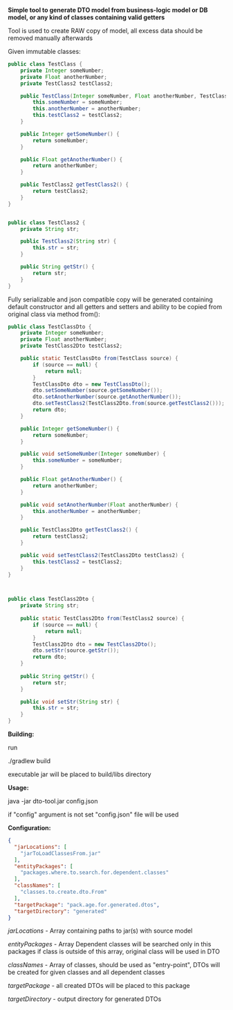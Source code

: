 **Simple tool to generate DTO model from business-logic model or DB model, or any kind of classes containing valid getters**

Tool is used to create RAW copy of model, all excess data should be removed manually afterwards

Given immutable classes:
```java
public class TestClass {
    private Integer someNumber;
    private Float anotherNumber;
    private TestClass2 testClass2;

    public TestClass(Integer someNumber, Float anotherNumber, TestClass2 testClass2) {
        this.someNumber = someNumber;
        this.anotherNumber = anotherNumber;
        this.testClass2 = testClass2;
    }

    public Integer getSomeNumber() {
        return someNumber;
    }

    public Float getAnotherNumber() {
        return anotherNumber;
    }

    public TestClass2 getTestClass2() {
        return testClass2;
    }
}


public class TestClass2 {
    private String str;

    public TestClass2(String str) {
        this.str = str;
    }

    public String getStr() {
        return str;
    }
}
```

Fully serializable and json compatible copy will be generated containing default constructor and all getters and setters and ability to be copied from original class via method from():

```java
public class TestClassDto {
    private Integer someNumber;
    private Float anotherNumber;
    private TestClass2Dto testClass2;

    public static TestClassDto from(TestClass source) {
        if (source == null) {
            return null;
        }
        TestClassDto dto = new TestClassDto();
        dto.setSomeNumber(source.getSomeNumber());
        dto.setAnotherNumber(source.getAnotherNumber());
        dto.setTestClass2(TestClass2Dto.from(source.getTestClass2()));
        return dto;
    }

    public Integer getSomeNumber() {
        return someNumber;
    }

    public void setSomeNumber(Integer someNumber) {
        this.someNumber = someNumber;
    }

    public Float getAnotherNumber() {
        return anotherNumber;
    }

    public void setAnotherNumber(Float anotherNumber) {
        this.anotherNumber = anotherNumber;
    }

    public TestClass2Dto getTestClass2() {
        return testClass2;
    }

    public void setTestClass2(TestClass2Dto testClass2) {
        this.testClass2 = testClass2;
    }
}



public class TestClass2Dto {
    private String str;
    
    public static TestClass2Dto from(TestClass2 source) {
        if (source == null) {
            return null;
        }
        TestClass2Dto dto = new TestClass2Dto();
        dto.setStr(source.getStr());
        return dto;
    }
    
    public String getStr() {
        return str;
    }

    public void setStr(String str) {
        this.str = str;
    }
}
```
**Building:**

run

./gradlew build

executable jar will be placed to build/libs directory

**Usage:**

java -jar dto-tool.jar config.json

if "config" argument is not set "config.json" file will be used

**Configuration:**
```json
{
  "jarLocations": [
    "jarToLoadClassesFrom.jar"
  ],
  "entityPackages": [
    "packages.where.to.search.for.dependent.classes"
  ],
  "classNames": [
    "classes.to.create.dto.From"
  ],
  "targetPackage": "pack.age.for.generated.dtos",
  "targetDirectory": "generated"
}
```
*jarLocations* - Array containing paths to jar(s) with source model

*entityPackages* - Array Dependent classes will be searched only in this packages if class is outside of this array, original class will be used in DTO
 
*classNames* - Array of classes, should be used as "entry-point", DTOs will be created for given classes and all dependent classes

*targetPackage* - all created DTOs will be placed to this package

*targetDirectory* - output directory for generated DTOs

 

